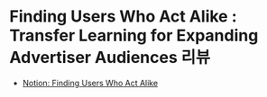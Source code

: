 # Finding Users Who Act Alike : Transfer Learning for Expanding Advertiser Audiences 리뷰

- [Notion: Finding Users Who Act Alike](https://roasted-rake-be8.notion.site/Finding-Users-Who-Act-Alike-Transfer-Learning-for-Expanding-Advertiser-Audiences-1dc818aea60f80c0a738e856a4b1dfb2?pvs=4)
